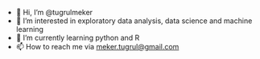 - 👋 Hi, I’m @tugrulmeker
- 👀 I’m interested in exploratory data analysis, data science and machine learning
- 🌱 I’m currently learning python and R
- 📫 How to reach me via meker.tugrul@gmail.com

<!---
tugrulmeker/tugrulmeker is a ✨ special ✨ repository because its `README.md` (this file) appears on your GitHub profile.
You can click the Preview link to take a look at your changes.
--->
